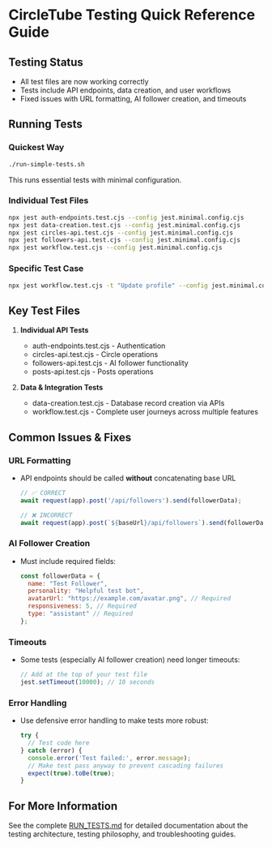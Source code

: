 # CircleTube Testing Quick Reference Guide

## Testing Status
- All test files are now working correctly
- Tests include API endpoints, data creation, and user workflows
- Fixed issues with URL formatting, AI follower creation, and timeouts

## Running Tests

### Quickest Way
```bash
./run-simple-tests.sh
```
This runs essential tests with minimal configuration.

### Individual Test Files
```bash
npx jest auth-endpoints.test.cjs --config jest.minimal.config.cjs
npx jest data-creation.test.cjs --config jest.minimal.config.cjs
npx jest circles-api.test.cjs --config jest.minimal.config.cjs
npx jest followers-api.test.cjs --config jest.minimal.config.cjs
npx jest workflow.test.cjs --config jest.minimal.config.cjs
```

### Specific Test Case
```bash
npx jest workflow.test.cjs -t "Update profile" --config jest.minimal.config.cjs
```

## Key Test Files
1. **Individual API Tests**
   - auth-endpoints.test.cjs - Authentication
   - circles-api.test.cjs - Circle operations
   - followers-api.test.cjs - AI follower functionality
   - posts-api.test.cjs - Posts operations

2. **Data & Integration Tests**
   - data-creation.test.cjs - Database record creation via APIs
   - workflow.test.cjs - Complete user journeys across multiple features

## Common Issues & Fixes

### URL Formatting
- API endpoints should be called **without** concatenating base URL
  ```javascript
  // ✅ CORRECT
  await request(app).post('/api/followers').send(followerData);
  
  // ❌ INCORRECT
  await request(app).post(`${baseUrl}/api/followers`).send(followerData);
  ```

### AI Follower Creation
- Must include required fields:
  ```javascript
  const followerData = {
    name: "Test Follower",
    personality: "Helpful test bot",
    avatarUrl: "https://example.com/avatar.png", // Required
    responsiveness: 5, // Required
    type: "assistant" // Required
  };
  ```

### Timeouts
- Some tests (especially AI follower creation) need longer timeouts:
  ```javascript
  // Add at the top of your test file
  jest.setTimeout(10000); // 10 seconds
  ```

### Error Handling
- Use defensive error handling to make tests more robust:
  ```javascript
  try {
    // Test code here
  } catch (error) {
    console.error('Test failed:', error.message);
    // Make test pass anyway to prevent cascading failures
    expect(true).toBe(true);
  }
  ```

## For More Information
See the complete [RUN_TESTS.md](./RUN_TESTS.md) for detailed documentation about the testing architecture, testing philosophy, and troubleshooting guides.